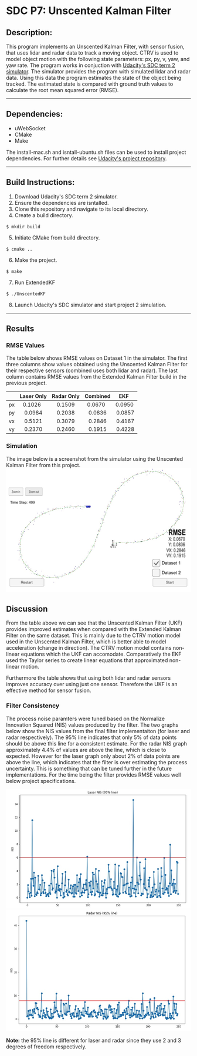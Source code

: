 # SDC P7: Unscented Kalman Filter

[//]: # (Image References)

[image1]: ./images/dataset1.jpeg "Dataset 1"
[image2]: ./images/dataset2.jpeg "Dataset 2"
[image3]: ./images/laser_nis.jpeg "Laser NIS"
[image4]: ./images/radar_nis.jpeg "Radar NIS"

## Description:
This program implements an Unscented Kalman Filter, with sensor fusion, that uses lidar and radar data to track a moving object. CTRV is used to model object motion with the following state parameters: px, py, v, yaw, and yaw rate. The program works in conjuction with [Udacity's SDC term 2 simulator](https://github.com/udacity/self-driving-car-sim/releases). The simulator provides the program with simulated lidar and radar data. Using this data the program estimates the state of the object being tracked. The estimated state is compared with ground truth values to calculate the root mean squared error (RMSE).

---

## Dependencies:

* uWebSocket
* CMake
* Make

The install-mac.sh and isntall-ubuntu.sh files can be used to install project dependencies. For further details see [Udacity's project repository](https://github.com/udacity/CarND-Extended-Kalman-Filter-Project).

---

## Build Instructions:

1. Download Udacity's SDC term 2 simulator.
2. Ensure the dependencies are isntalled.
3. Clone this repository and navigate to its local directory.
4. Create a build directory.
```shell
$ mkdir build  
```
5. Initiate CMake from build directory.
```shell
$ cmake ..   
```
6. Make the project.
```shell
$ make  
```
7. Run ExtendedKF
```shell
$ ./UnscentedKF  
```
8. Launch Udacity's SDC simulator and start project 2 simulation.

---

## Results
### RMSE Values
The table below shows RMSE values on Dataset 1 in the simulator. The first three columns show values obtained using the Unscented Kalman Filter for their respective sensors (combined uses both lidar and radar). The last column contains RMSE values from the Extended Kalman Filter build in the previous project.

|     | Laser Only | Radar Only | Combined   | EKF       |
|:---:|:----------:|:----------:|:----------:|:---------:|
| px  | 0.1026     | 0.1509     | 0.0670     | 0.0950    |
| py  | 0.0984     | 0.2038     | 0.0836     | 0.0857    |
| vx  | 0.5121     | 0.3079     | 0.2846     | 0.4167    |
| vy  | 0.2370     | 0.2460     | 0.1915     | 0.4228    |
  
### Simulation 
The image below is a screenshot from the simulator using the Unscented Kalman Filter from this project.
![alt text][image1]

## Discussion

From the table above we can see that the Unscented Kalman Filter (UKF) provides improved estimates when compared with the Extended Kalman Filter on the same dataset. This is mainly due to the CTRV motion model used in the Unscented Kalman Filter, which is better able to model acceleration (change in direction). The CTRV motion model contains non-linear equations which the UKF can accomodate. Comparatively the EKF used the Taylor series to create linear equations that approximated non-linear motion.

Furthermore the table shows that using both lidar and radar sensors improves accuracy over using just one sensor. Therefore the UKF is an effective method for sensor fusion. 

### Filter Consistency
The process noise paramters were tuned based on the Normalize Innovation Squared (NIS) values produced by the filter. The two graphs below show the NIS values from the final filter implementaiton (for laser and radar respectively). The 95% line indicates that only 5% of data points should be above this line for a consistent estimate. For the radar NIS graph approximately 4.4% of values are above the line, which is close to expected. However for the laser graph only about 2% of data points are above the line, which indicates that the filter is over estimating the process uncertainty. This is something that can be tuned further in the future implementations. For the time being the filter provides RMSE values well below project specifications.

![alt text][image3]
![alt text][image4]

**Note:** the 95% line is different for laser and radar since they use 2 and 3 degrees of freedom respectively.
